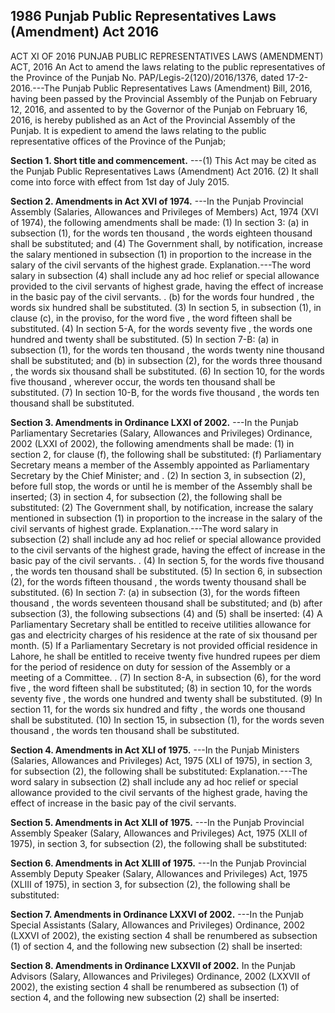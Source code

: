 ## 1986 Punjab Public Representatives Laws (Amendment) Act 2016
 
ACT XI OF 2016
PUNJAB PUBLIC REPRESENTATIVES LAWS (AMENDMENT) ACT, 2016
An Act to amend the laws relating to the public representatives of the Province of the Punjab
No. PAP/Legis-2(120)/2016/1376, dated 17-2-2016.---The Punjab Public Representatives Laws (Amendment) Bill, 2016, having been passed by the Provincial Assembly of the Punjab on February 12, 2016, and assented to by the Governor of the Punjab on February 16, 2016, is hereby published as an Act of the Provincial Assembly of the Punjab.
It is expedient to amend the laws relating to the public representative offices of the Province of the Punjab;

**Section 1. Short title and commencement.**
---(1) This Act may be cited as the Punjab Public Representatives Laws (Amendment) Act 2016.
   (2) It shall come into force with effect from 1st day of July 2015.

 

**Section 2. Amendments in Act XVI of 1974.**
---In the Punjab Provincial Assembly (Salaries, Allowances and Privileges of Members) Act, 1974 (XVI of 1974), the following amendments shall be made:
   (1) In section 3:
   (a) in subsection (1), for the words ten thousand , the words eighteen thousand shall be substituted; and
   (4) The Government shall, by notification, increase the salary mentioned in subsection (1) in proportion to the increase in the salary of the civil servants of the highest grade.
   Explanation.---The word salary in subsection (4) shall include any ad hoc relief or special allowance provided to the civil servants of highest grade, having the effect of increase in the basic pay of the civil servants. .
   (b) for the words four hundred , the words six hundred shall be substituted.
   (3) In section 5, in subsection (1), in clause (c), in the proviso, for the word five , the word fifteen shall be substituted.
   (4) In section 5-A, for the words seventy five , the words one hundred and twenty shall be substituted.
   (5) In section 7-B:
   (a) in subsection (1), for the words ten thousand , the words twenty nine thousand shall be substituted; and
   (b) in subsection (2), for the words three thousand , the words six thousand shall be substituted.
   (6) In section 10, for the words five thousand , wherever occur, the words ten thousand shall be substituted.
   (7) In section 10-B, for the words five thousand , the words ten thousand shall be substituted.

 

**Section 3. Amendments in Ordinance LXXI of 2002.**
---In the Punjab Parliamentary Secretaries (Salary, Allowances and Privileges) Ordinance, 2002 (LXXI of 2002), the following amendments shall be made:
   (1) in section 2, for clause (f), the following shall be substituted:
   (f) Parliamentary Secretary means a member of the Assembly appointed as Parliamentary Secretary by the Chief Minister; and .
   (2) In section 3, in subsection (2), before full stop, the words or until he is member of the Assembly shall be inserted;
   (3) in section 4, for subsection (2), the following shall be substituted:
   (2) The Government shall, by notification, increase the salary mentioned in subsection (1) in proportion to the increase in the salary of the civil servants of highest grade.
   Explanation.---The word salary in subsection (2) shall include any ad hoc relief or special allowance provided to the civil servants of the highest grade, having the effect of increase in the basic pay of the civil servants. .
   (4) In section 5, for the words five thousand , the words ten thousand shall be substituted.
   (5) In section 6, in subsection (2), for the words fifteen thousand , the words twenty thousand shall be substituted.
   (6) In section 7:
   (a) in subsection (3), for the words fifteen thousand , the words seventeen thousand shall be substituted; and
   (b) after subsection (3), the following subsections (4) and (5) shall be inserted:
   (4) A Parliamentary Secretary shall be entitled to receive utilities allowance for gas and electricity charges of his residence at the rate of six thousand per month.
   (5) If a Parliamentary Secretary is not provided official residence in Lahore, he shall be entitled to receive twenty five hundred rupees per diem for the period of residence on duty for session of the Assembly or a meeting of a Committee. .
   (7) In section 8-A, in subsection (6), for the word five , the word fifteen shall be substituted;
   (8) in section 10, for the words seventy five , the words one hundred and twenty shall be substituted.
   (9) In section 11, for the words six hundred and fifty , the words one thousand shall be substituted.
   (10) In section 15, in subsection (1), for the words seven thousand , the words ten thousand shall be substituted.

 

**Section 4. Amendments in Act XLI of 1975.**
---In the Punjab Ministers (Salaries, Allowances and Privileges) Act, 1975 (XLI of 1975), in section 3, for subsection (2), the following shall be substituted:
   Explanation.---The word salary in subsection (2) shall include any ad hoc relief or special allowance provided to the civil servants of the highest grade, having the effect of increase in the basic pay of the civil servants.

 

**Section 5. Amendments in Act XLII of 1975.**
---In the Punjab Provincial Assembly Speaker (Salary, Allowances and Privileges) Act, 1975 (XLII of 1975), in section 3, for subsection (2), the following shall be substituted:

 

**Section 6. Amendments in Act XLIII of 1975.**
---In the Punjab Provincial Assembly Deputy Speaker (Salary, Allowances and Privileges) Act, 1975 (XLIII of 1975), in section 3, for subsection (2), the following shall be substituted:

 

**Section 7. Amendments in Ordinance LXXVI of 2002.**
---In the Punjab Special Assistants (Salary, Allowances and Privileges) Ordinance, 2002 (LXXVI of 2002), the existing section 4 shall be renumbered as subsection (1) of section 4, and the following new subsection (2) shall be inserted:

 

**Section 8. Amendments in Ordinance LXXVII of 2002.**
 In the Punjab Advisors (Salary, Allowances and Privileges) Ordinance, 2002 (LXXVII of 2002), the existing section 4 shall be renumbered as subsection (1) of section 4, and the following new subsection (2) shall be inserted:

